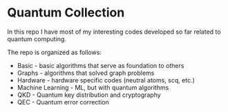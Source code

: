 # Quantum Collection
In this repo I have most of my interesting codes developed so far related to quantum computing.

The repo is organized as follows:

* Basic - basic algorithms that serve as foundation to others
* Graphs - algorithms that solved graph problems
* Hardware - hardware specific codes (neutral atoms, scq, etc.)
* Machine Learning - ML, but with quantum algorithms
* QKD - Quantum key distribution and cryptography
* QEC - Quantum error correction